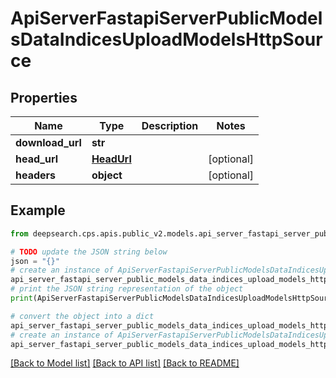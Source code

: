 # ApiServerFastapiServerPublicModelsDataIndicesUploadModelsHttpSource


## Properties

Name | Type | Description | Notes
------------ | ------------- | ------------- | -------------
**download_url** | **str** |  | 
**head_url** | [**HeadUrl**](HeadUrl.md) |  | [optional] 
**headers** | **object** |  | [optional] 

## Example

```python
from deepsearch.cps.apis.public_v2.models.api_server_fastapi_server_public_models_data_indices_upload_models_http_source import ApiServerFastapiServerPublicModelsDataIndicesUploadModelsHttpSource

# TODO update the JSON string below
json = "{}"
# create an instance of ApiServerFastapiServerPublicModelsDataIndicesUploadModelsHttpSource from a JSON string
api_server_fastapi_server_public_models_data_indices_upload_models_http_source_instance = ApiServerFastapiServerPublicModelsDataIndicesUploadModelsHttpSource.from_json(json)
# print the JSON string representation of the object
print(ApiServerFastapiServerPublicModelsDataIndicesUploadModelsHttpSource.to_json())

# convert the object into a dict
api_server_fastapi_server_public_models_data_indices_upload_models_http_source_dict = api_server_fastapi_server_public_models_data_indices_upload_models_http_source_instance.to_dict()
# create an instance of ApiServerFastapiServerPublicModelsDataIndicesUploadModelsHttpSource from a dict
api_server_fastapi_server_public_models_data_indices_upload_models_http_source_form_dict = api_server_fastapi_server_public_models_data_indices_upload_models_http_source.from_dict(api_server_fastapi_server_public_models_data_indices_upload_models_http_source_dict)
```
[[Back to Model list]](../README.md#documentation-for-models) [[Back to API list]](../README.md#documentation-for-api-endpoints) [[Back to README]](../README.md)


